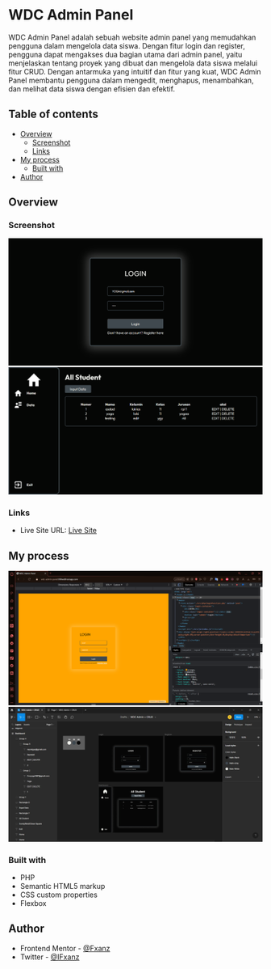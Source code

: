 # WDC Admin Panel
WDC Admin Panel adalah sebuah website admin panel yang memudahkan pengguna dalam mengelola data siswa. Dengan fitur login dan register, pengguna dapat mengakses dua bagian utama dari admin panel, yaitu menjelaskan tentang proyek yang dibuat dan mengelola data siswa melalui fitur CRUD. Dengan antarmuka yang intuitif dan fitur yang kuat, WDC Admin Panel membantu pengguna dalam mengedit, menghapus, menambahkan, dan melihat data siswa dengan efisien dan efektif.

## Table of contents

- [Overview](#overview)
  - [Screenshot](#screenshot)
  - [Links](#links)
- [My process](#my-process)
  - [Built with](#built-with)
- [Author](#author)

## Overview

### Screenshot

![](./src/assets/images/login.png)
![](./src/assets/images/crud.png)

### Links

- Live Site URL: [Live Site](https://wdc-admin-panel.000webhostapp.com)

## My process

![](./src/assets/images/progress.jpeg)
![](./src/assets/images/figmaproject.jpeg)

### Built with

- PHP
- Semantic HTML5 markup
- CSS custom properties
- Flexbox

## Author

- Frontend Mentor - [@Fxanz](https://www.frontendmentor.io/profile/Fxanz)
- Twitter - [@IFxanz](https://www.twitter.com/IFxanz)
